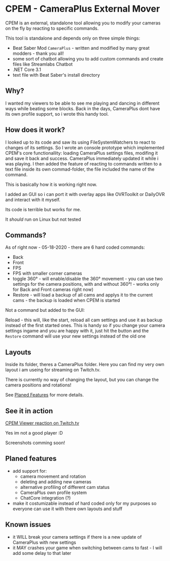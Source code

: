 # CPEM - CameraPlus External Mover

CPEM is an external, standalone tool allowing you to modify your cameras on the fly by reacting to specific commands.

This tool is standalone and depends only on three simple things:
 - Beat Saber Mod `CameraPlus` - written and modified by many great modders - thank you all!
 - some sort of chatbot allowing you to add custom commands and create files like Streamlabs Chatbot
 - .NET Core 3.1
 - text file with Beat Saber's install directory

## Why?

I wanted my viewers to be able to see me playing and dancing in different ways while beating some blocks.
Back in the days, CameraPlus dont have its own profile support, so i wrote this handy tool.

## How does it work?

I looked up to its code and saw its using FileSystemWatchers to react to changes of its settings. So I wrote an console prototype which implemented CPEM's core functionallity: loading CameraPlus settings files, modifing it and save it back and success. CameraPlus immediately updated it while i was playing. I then added the feature of reacting to commands written to a text file inside its own commad-folder, the file included the name of the command.

This is basically how it is working right now.

I added an GUI so i can port it with overlay apps like OVRToolkit or DailyOVR and interact with it myself.

Its code is terrible but works for me.

It _should_ run on Linux but not tested 

## Commands?

As of right now - 05-18-2020 - there are 6 hard coded commands:
- Back
- Front
- FPS
- FPS with smaller corner cameras
- toggle 360° - will enable/disable the 360° movement - you can use two settings for the camera positions, with and without 360°! - works only for Back and Front cameras right now)
- Restore - will load a backup of all cams and applys it to the current cams - the backup is loaded when CPEM is started

Not a command but added to the GUI:

Reload - this will, like the start, reload all cam settings and use it as backup instead of the first started ones. This is handy so if you change your camera settings ingame and you are happy with it, just hit the button and the `Restore` command will use your new settings instead of the old one

## Layouts
Inside its folder, theres a CameraPlus folder. Here you can find my very own layout i am useing for streaming on Twitch.tv.

There is currently no way of changing the layout, but you can change the camera positions and rotations!

See [Planed Features](#planed-features) for more details.

## See it in action
[CPEM Viewer reaction on Twitch.tv](https://www.twitch.tv/videos/555731945)
  
Yes im not a good player :D
  
Screenshots comming soon!

## Planed features
- add support for:
  - camera movement and rotation
  - deleting and adding new cameras
  - alternative profiling of different cam status
  - CameraPlus own profile system
  - ChatCore integration (?)
- make it costumizable instead of hard coded only for my purposes so everyone can use it with there own layouts and stuff

## Known issues

- it WILL break your camera settings if there is a new update of CameraPlus with new settings
- it MAY crashes your game when switching between cams to fast - I will add some delay to that later

